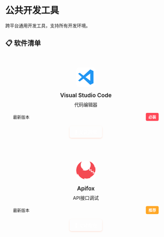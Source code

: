 # 公共开发工具

跨平台通用开发工具，支持所有开发环境。

## 📋 软件清单

<div class="software-grid">
  <div class="software-item">
    <div class="software-icon">
      <img src="/logos/vscode.png" alt="Visual Studio Code Logo" />
    </div>
    <h3>Visual Studio Code</h3>
    <p>代码编辑器</p>
    <div class="software-info">
      <span class="version">最新版本</span>
      <span class="status required">必装</span>
    </div>
    <a href="./common/vscode" class="install-btn">📖 安装教程</a>
  </div>

  <div class="software-item">
    <div class="software-icon">
      <img src="/logos/apifox.png" alt="Apifox Logo" />
    </div>
    <h3>Apifox</h3>
    <p>API接口调试</p>
    <div class="software-info">
      <span class="version">最新版本</span>
      <span class="status recommended">推荐</span>
    </div>
    <a href="./common/apifox" class="install-btn">📖 安装教程</a>
  </div>
</div>

<style>
.software-grid {
  display: grid;
  grid-template-columns: repeat(auto-fit, minmax(280px, 1fr));
  gap: 1.5rem;
  margin: 2rem 0;
}

.software-item {
  background: var(--vp-c-bg);
  border: 1px solid var(--vp-c-divider);
  border-radius: 12px;
  padding: 1.5rem;
  text-align: center;
  transition: all 0.3s ease;
}

.software-item:hover {
  border-color: var(--vp-c-brand-1);
  box-shadow: 0 4px 12px rgba(255, 125, 69, 0.1);
  transform: translateY(-2px);
}

.software-icon {
  width: 60px;
  height: 60px;
  margin: 0 auto 1rem auto;
  display: flex;
  align-items: center;
  justify-content: center;
}

.software-icon img {
  width: 100%;
  height: 100%;
  object-fit: contain;
  border-radius: 8px;
}

.software-item h3 {
  color: var(--vp-c-text-1);
  margin: 0 0 0.5rem 0;
  font-size: 1.1rem;
  font-weight: 600;
}

.software-item p {
  color: var(--vp-c-text-2);
  margin: 0 0 1rem 0;
  font-size: 0.9rem;
}

.software-info {
  display: flex;
  justify-content: space-between;
  align-items: center;
  margin-bottom: 1rem;
  gap: 0.5rem;
}

.version {
  color: var(--vp-c-text-2);
  font-size: 0.8rem;
}

.status {
  padding: 0.25rem 0.5rem;
  border-radius: 4px;
  font-size: 0.75rem;
  font-weight: 600;
}

.status.required {
  background: #ff4757;
  color: white;
}

.status.recommended {
  background: #ffa726;
  color: white;
}

.install-btn {
  display: inline-block;
  background: var(--vp-c-brand-1);
  color: #FFFFFF !important;
  padding: 0.5rem 1rem;
  border-radius: 6px;
  text-decoration: none;
  font-size: 0.9rem;
  font-weight: 500;
  transition: all 0.3s ease;
  box-shadow: 0 2px 4px rgba(255, 125, 69, 0.2);
}

.install-btn:hover {
  background: var(--vp-c-brand-2);
  color: #FFFFFF !important;
  text-decoration: none;
  transform: translateY(-1px);
  box-shadow: 0 4px 8px rgba(255, 125, 69, 0.3);
}

@media (max-width: 768px) {
  .software-grid {
    grid-template-columns: 1fr;
  }
  
  .software-info {
    flex-direction: column;
    align-items: flex-start;
    gap: 0.25rem;
  }
}
</style>

